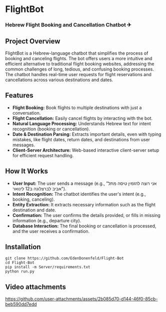 # FlightBot 
### Hebrew Flight Booking and Cancellation Chatbot ✈

## Project Overview
FlightBot is a Hebrew-language chatbot that simplifies the process of booking and canceling flights. The bot offers users a more intuitive and efficient alternative to traditional flight booking websites, addressing the common challenges of long, tedious, and confusing booking processes. The chatbot handles real-time user requests for flight reservations and cancellations across various destinations and dates.

## Features
* **Flight Booking:** Book flights to multiple destinations with just a conversation.
* **Flight Cancellation:** Easily cancel flights by interacting with the bot.
* **Natural Language Processing:** Understands Hebrew text for intent recognition (booking or cancellation).
* **Date & Destination Parsing:** Extracts important details, even with typing mistakes, like flight dates, return dates, and destinations from user messages.
* **Client-Server Architecture:** Web-based interactive client-server setup for efficient request handling.

## How It Works
* **User Input:** The user sends a message (e.g., "אני רוצה להזמין טיסה מתל אביב לברצלונה ב12 לינואר").
* **Intent Recognition:** The chatbot identifies the user's intent (e.g., booking, canceling).
* **Entity Extraction:** It extracts necessary information such as the flight destination and date.
* **Confirmation:** The user confirms the details provided, or fills in missing information (e.g., departure city).
* **Database Interaction:** The final booking or cancellation is processed, and the user receives a confirmation.

## Installation
```
git clone https://github.com/EdenDonenfeld/Flight-Bot
cd Flight-Bot
pip install -m Server/requirements.txt
python run.py
```

## Video attachments
https://github.com/user-attachments/assets/2b085d70-d144-46f0-85cb-beb590dd7edd


